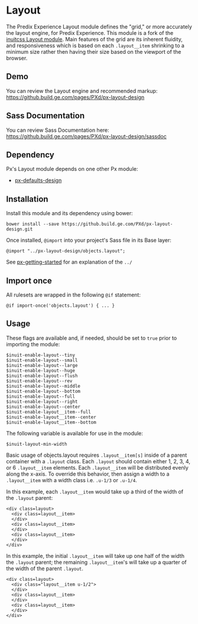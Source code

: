 # Layout

The Predix Experience Layout module defines the "grid," or more accurately the layout engine, for Predix Experience. This module is a fork of the [inuitcss Layout module](https://github.com/inuitcss/objects.layout). Main features of the grid are its inherent fluidity, and responsiveness which is based on each `.layout__item` shrinking to a minimum size rather then having their size based on the viewport of the browser.

## Demo

You can review the Layout engine and recommended markup: https://github.build.ge.com/pages/PXd/px-layout-design

## Sass Documentation

You can review Sass Documentation here: https://github.build.ge.com/pages/PXd/px-layout-design/sassdoc

## Dependency

Px's Layout module depends on one other Px module:

* [px-defaults-design](https://github.build.ge.com/PXd/px-defaults-design)

## Installation

Install this module and its dependency using bower:

    bower install --save https://github.build.ge.com/PXd/px-layout-design.git

Once installed, `@import` into your project's Sass file in its Base layer:

    @import "../px-layout-design/objects.layout";

See [px-getting-started](https://github.build.ge.com/PXd/px-getting-started#a-note-about-relative-import-paths) for an explanation of the `../`

## Import once

All rulesets are wrapped in the following `@if` statement:

    @if import-once('objects.layout') { ... }

## Usage

These flags are available and, if needed, should be set to `true` prior to importing the module:

    $inuit-enable-layout--tiny
    $inuit-enable-layout--small
    $inuit-enable-layout--large
    $inuit-enable-layout--huge
    $inuit-enable-layout--flush
    $inuit-enable-layout--rev
    $inuit-enable-layout--middle
    $inuit-enable-layout--bottom
    $inuit-enable-layout--full
    $inuit-enable-layout--right
    $inuit-enable-layout--center
    $inuit-enable-layout__item--full
    $inuit-enable-layout__item--center
    $inuit-enable-layout__item--bottom 

The following variable is available for use in the module:

    $inuit-layout-min-width

Basic usage of objects.layout requires `.layout__item[s]` inside of a parent container with a `.layout` class. Each `.layout` should contain either 1, 2, 3, 4, or 6 `.layout__item` elements. Each `.layout__item` will be distributed evenly along the x-axis. To override this behavior, then assign a width to a `.layout__item` with a width class i.e. `.u-1/3` or `.u-1/4`.

In this example, each `.layout__item` would take up a third of the width of the `.layout` parent:

    <div class=layout>
      <div class=layout__item>
      </div>
      <div class=layout__item>
      </div>
      <div class=layout__item>
      </div>
    </div>

In this example, the initial `.layout__item` will take up one half of the width the `.layout` parent; the remaining `.layout__item`'s will take up a quarter of the width of the parent `.layout`.

    <div class=layout>
      <div class="layout__item u-1/2">
      </div>
      <div class=layout__item>
      </div>
      <div class=layout__item>
      </div>
    </div>
